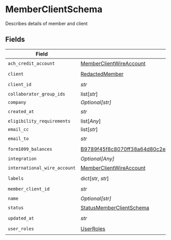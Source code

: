 # MemberClientSchema

Describes details of member and client


## Fields

| Field                                                                                                                                                       | Type                                                                                                                                                        | Required                                                                                                                                                    | Description                                                                                                                                                 |
| ----------------------------------------------------------------------------------------------------------------------------------------------------------- | ----------------------------------------------------------------------------------------------------------------------------------------------------------- | ----------------------------------------------------------------------------------------------------------------------------------------------------------- | ----------------------------------------------------------------------------------------------------------------------------------------------------------- |
| `ach_credit_account`                                                                                                                                        | [MemberClientWireAccount](../../models/shared/memberclientwireaccount.md)                                                                                   | :heavy_check_mark:                                                                                                                                          | N/A                                                                                                                                                         |
| `client`                                                                                                                                                    | [RedactedMember](../../models/shared/redactedmember.md)                                                                                                     | :heavy_check_mark:                                                                                                                                          | N/A                                                                                                                                                         |
| `client_id`                                                                                                                                                 | *str*                                                                                                                                                       | :heavy_check_mark:                                                                                                                                          | N/A                                                                                                                                                         |
| `collaborator_group_ids`                                                                                                                                    | list[*str*]                                                                                                                                                 | :heavy_minus_sign:                                                                                                                                          | N/A                                                                                                                                                         |
| `company`                                                                                                                                                   | *Optional[str]*                                                                                                                                             | :heavy_minus_sign:                                                                                                                                          | N/A                                                                                                                                                         |
| `created_at`                                                                                                                                                | *str*                                                                                                                                                       | :heavy_check_mark:                                                                                                                                          | N/A                                                                                                                                                         |
| `eligibility_requirements`                                                                                                                                  | list[*Any*]                                                                                                                                                 | :heavy_minus_sign:                                                                                                                                          | N/A                                                                                                                                                         |
| `email_cc`                                                                                                                                                  | list[*str*]                                                                                                                                                 | :heavy_minus_sign:                                                                                                                                          | N/A                                                                                                                                                         |
| `email_to`                                                                                                                                                  | *str*                                                                                                                                                       | :heavy_check_mark:                                                                                                                                          | N/A                                                                                                                                                         |
| `form1099_balances`                                                                                                                                         | [B9789f45f8c8070ff38a64d80c2e4a8732ddaf329e46546474400d26f84c0f1c](../../models/shared/b9789f45f8c8070ff38a64d80c2e4a8732ddaf329e46546474400d26f84c0f1c.md) | :heavy_check_mark:                                                                                                                                          | N/A                                                                                                                                                         |
| `integration`                                                                                                                                               | *Optional[Any]*                                                                                                                                             | :heavy_minus_sign:                                                                                                                                          | N/A                                                                                                                                                         |
| `international_wire_account`                                                                                                                                | [MemberClientWireAccount](../../models/shared/memberclientwireaccount.md)                                                                                   | :heavy_check_mark:                                                                                                                                          | N/A                                                                                                                                                         |
| `labels`                                                                                                                                                    | dict[str, *str*]                                                                                                                                            | :heavy_check_mark:                                                                                                                                          | N/A                                                                                                                                                         |
| `member_client_id`                                                                                                                                          | *str*                                                                                                                                                       | :heavy_check_mark:                                                                                                                                          | N/A                                                                                                                                                         |
| `name`                                                                                                                                                      | *Optional[str]*                                                                                                                                             | :heavy_minus_sign:                                                                                                                                          | N/A                                                                                                                                                         |
| `status`                                                                                                                                                    | [StatusMemberClientSchema](../../models/shared/statusmemberclientschema.md)                                                                                 | :heavy_check_mark:                                                                                                                                          | N/A                                                                                                                                                         |
| `updated_at`                                                                                                                                                | *str*                                                                                                                                                       | :heavy_check_mark:                                                                                                                                          | N/A                                                                                                                                                         |
| `user_roles`                                                                                                                                                | [UserRoles](../../models/shared/userroles.md)                                                                                                               | :heavy_check_mark:                                                                                                                                          | N/A                                                                                                                                                         |